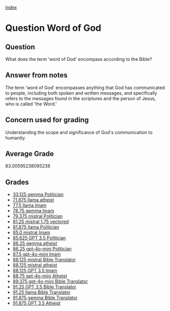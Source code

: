 
[Index](../../index.md)
# Question Word of God
## Question
What does the term 'word of God' encompass according to the Bible?

## Answer from notes
The term 'word of God' encompasses anything that God has communicated to people, including both spoken and written messages, and specifically refers to the messages found in the scriptures and the person of Jesus, who is called 'the Word.'

## Concern used for grading
Understanding the scope and significance of God's communication to humanity.

## Average Grade
83.00595238095238

## Grades
 * [33.125 gemma Politician](../answers/gemma_Politician/Word_of_God.md)
 * [71.875 llama atheist](../answers/llama_atheist/Word_of_God.md)
 * [77.5 llama Imam](../answers/llama_Imam/Word_of_God.md)
 * [78.75 gemma Imam](../answers/gemma_Imam/Word_of_God.md)
 * [79.375 mistral Politician](../answers/mistral_Politician/Word_of_God.md)
 * [81.25 mistral 1.75 vectored](../answers/mistral_1.75_vectored/Word_of_God.md)
 * [81.875 llama Politician](../answers/llama_Politician/Word_of_God.md)
 * [85.0 mistral Imam](../answers/mistral_Imam/Word_of_God.md)
 * [85.625 GPT 3.5 Politician](../answers/GPT_3.5_Politician/Word_of_God.md)
 * [86.25 gemma atheist](../answers/gemma_atheist/Word_of_God.md)
 * [86.25 gpt-4o-mini Politician](../answers/gpt-4o-mini_Politician/Word_of_God.md)
 * [87.5 gpt-4o-mini Imam](../answers/gpt-4o-mini_Imam/Word_of_God.md)
 * [88.125 mistral Bible Translator](../answers/mistral_Bible_Translator/Word_of_God.md)
 * [88.125 mistral atheist](../answers/mistral_atheist/Word_of_God.md)
 * [88.125 GPT 3.5 Imam](../answers/GPT_3.5_Imam/Word_of_God.md)
 * [88.75 gpt-4o-mini Atheist](../answers/gpt-4o-mini_Atheist/Word_of_God.md)
 * [89.375 gpt-4o-mini Bible Translator](../answers/gpt-4o-mini_Bible_Translator/Word_of_God.md)
 * [91.25 GPT 3.5 Bible Translator](../answers/GPT_3.5_Bible_Translator/Word_of_God.md)
 * [91.25 llama Bible Translator](../answers/llama_Bible_Translator/Word_of_God.md)
 * [91.875 gemma Bible Translator](../answers/gemma_Bible_Translator/Word_of_God.md)
 * [91.875 GPT 3.5 Atheist](../answers/GPT_3.5_Atheist/Word_of_God.md)
